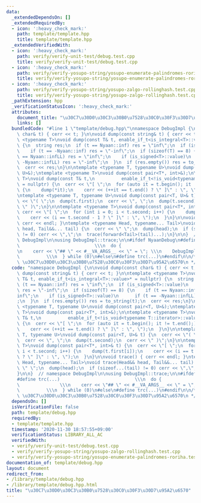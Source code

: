 ```yaml
---
data:
  _extendedDependsOn: []
  _extendedRequiredBy:
  - icon: ':heavy_check_mark:'
    path: template/template.hpp
    title: template/template.hpp
  _extendedVerifiedWith:
  - icon: ':heavy_check_mark:'
    path: verify/verify-unit-test/debug.test.cpp
    title: verify/verify-unit-test/debug.test.cpp
  - icon: ':heavy_check_mark:'
    path: verify/verify-yosupo-string/yosupo-enumerate-palindromes-roriha.test.cpp
    title: verify/verify-yosupo-string/yosupo-enumerate-palindromes-roriha.test.cpp
  - icon: ':heavy_check_mark:'
    path: verify/verify-yosupo-string/yosupo-zalgo-rollinghash.test.cpp
    title: verify/verify-yosupo-string/yosupo-zalgo-rollinghash.test.cpp
  _pathExtension: hpp
  _verificationStatusIcon: ':heavy_check_mark:'
  attributes:
    document_title: "\u30C7\u30D0\u30C3\u30B0\u7528\u30C0\u30F3\u30D7\u95A2\u6570"
    links: []
  bundledCode: "#line 1 \"template/debug.hpp\"\nnamespace DebugImpl {\n\nvoid dump(const\
    \ char& t) { cerr << t; }\n\nvoid dump(const string& t) { cerr << t; }\n\ntemplate\
    \ <typename T>\nvoid dump(const T& t, enable_if_t<is_integral<T>::value>* = nullptr)\
    \ {\n  string res;\n  if (t == Nyaan::inf) res = \"inf\";\n  if (is_signed<T>::value)\n\
    \    if (t == -Nyaan::inf) res = \"-inf\";\n  if (sizeof(T) == 8) {\n    if (t\
    \ == Nyaan::infLL) res = \"inf\";\n    if (is_signed<T>::value)\n      if (t ==\
    \ -Nyaan::infLL) res = \"-inf\";\n  }\n  if (res.empty()) res = to_string(t);\n\
    \  cerr << res;\n}\n\ntemplate <typename T, typename U>\nvoid dump(const pair<T,\
    \ U>&);\ntemplate <typename T>\nvoid dump(const pair<T*, int>&);\n\ntemplate <typename\
    \ T>\nvoid dump(const T& t,\n          enable_if_t<!is_void<typename T::iterator>::value>*\
    \ = nullptr) {\n  cerr << \"[ \";\n  for (auto it = t.begin(); it != t.end();)\
    \ {\n    dump(*it);\n    cerr << (++it == t.end() ? \" ]\" : \", \");\n  }\n}\n\
    \ntemplate <typename T, typename U>\nvoid dump(const pair<T, U>& t) {\n  cerr\
    \ << \"( \";\n  dump(t.first);\n  cerr << \", \";\n  dump(t.second);\n  cerr <<\
    \ \" )\";\n}\n\ntemplate <typename T>\nvoid dump(const pair<T*, int>& t) {\n \
    \ cerr << \"[ \";\n  for (int i = 0; i < t.second; i++) {\n    dump(t.first[i]);\n\
    \    cerr << (i == t.second - 1 ? \" ]\" : \", \");\n  }\n}\n\nvoid trace() {\
    \ cerr << endl; }\ntemplate <typename Head, typename... Tail>\nvoid trace(Head&&\
    \ head, Tail&&... tail) {\n  cerr << \" \";\n  dump(head);\n  if (sizeof...(tail)\
    \ != 0) cerr << \",\";\n  trace(forward<Tail>(tail)...);\n}\n\n}  // namespace\
    \ DebugImpl\n\nusing DebugImpl::trace;\n\n#ifdef NyaanDebug\n#define trc(...)\
    \                            \\\n  do {                                      \\\
    \n    cerr << \"## \" << #__VA_ARGS__ << \" = \"; \\\n    DebugImpl::trace(__VA_ARGS__);\
    \          \\\n  } while (0)\n#else\n#define trc(...)\n#endif\n\n/**\n * @brief\
    \ \u30C7\u30D0\u30C3\u30B0\u7528\u30C0\u30F3\u30D7\u95A2\u6570\n */\n"
  code: "namespace DebugImpl {\n\nvoid dump(const char& t) { cerr << t; }\n\nvoid\
    \ dump(const string& t) { cerr << t; }\n\ntemplate <typename T>\nvoid dump(const\
    \ T& t, enable_if_t<is_integral<T>::value>* = nullptr) {\n  string res;\n  if\
    \ (t == Nyaan::inf) res = \"inf\";\n  if (is_signed<T>::value)\n    if (t == -Nyaan::inf)\
    \ res = \"-inf\";\n  if (sizeof(T) == 8) {\n    if (t == Nyaan::infLL) res = \"\
    inf\";\n    if (is_signed<T>::value)\n      if (t == -Nyaan::infLL) res = \"-inf\"\
    ;\n  }\n  if (res.empty()) res = to_string(t);\n  cerr << res;\n}\n\ntemplate\
    \ <typename T, typename U>\nvoid dump(const pair<T, U>&);\ntemplate <typename\
    \ T>\nvoid dump(const pair<T*, int>&);\n\ntemplate <typename T>\nvoid dump(const\
    \ T& t,\n          enable_if_t<!is_void<typename T::iterator>::value>* = nullptr)\
    \ {\n  cerr << \"[ \";\n  for (auto it = t.begin(); it != t.end();) {\n    dump(*it);\n\
    \    cerr << (++it == t.end() ? \" ]\" : \", \");\n  }\n}\n\ntemplate <typename\
    \ T, typename U>\nvoid dump(const pair<T, U>& t) {\n  cerr << \"( \";\n  dump(t.first);\n\
    \  cerr << \", \";\n  dump(t.second);\n  cerr << \" )\";\n}\n\ntemplate <typename\
    \ T>\nvoid dump(const pair<T*, int>& t) {\n  cerr << \"[ \";\n  for (int i = 0;\
    \ i < t.second; i++) {\n    dump(t.first[i]);\n    cerr << (i == t.second - 1\
    \ ? \" ]\" : \", \");\n  }\n}\n\nvoid trace() { cerr << endl; }\ntemplate <typename\
    \ Head, typename... Tail>\nvoid trace(Head&& head, Tail&&... tail) {\n  cerr <<\
    \ \" \";\n  dump(head);\n  if (sizeof...(tail) != 0) cerr << \",\";\n  trace(forward<Tail>(tail)...);\n\
    }\n\n}  // namespace DebugImpl\n\nusing DebugImpl::trace;\n\n#ifdef NyaanDebug\n\
    #define trc(...)                            \\\n  do {                       \
    \               \\\n    cerr << \"## \" << #__VA_ARGS__ << \" = \"; \\\n    DebugImpl::trace(__VA_ARGS__);\
    \          \\\n  } while (0)\n#else\n#define trc(...)\n#endif\n\n/**\n * @brief\
    \ \u30C7\u30D0\u30C3\u30B0\u7528\u30C0\u30F3\u30D7\u95A2\u6570\n */\n"
  dependsOn: []
  isVerificationFile: false
  path: template/debug.hpp
  requiredBy:
  - template/template.hpp
  timestamp: '2020-11-30 18:57:55+09:00'
  verificationStatus: LIBRARY_ALL_AC
  verifiedWith:
  - verify/verify-unit-test/debug.test.cpp
  - verify/verify-yosupo-string/yosupo-zalgo-rollinghash.test.cpp
  - verify/verify-yosupo-string/yosupo-enumerate-palindromes-roriha.test.cpp
documentation_of: template/debug.hpp
layout: document
redirect_from:
- /library/template/debug.hpp
- /library/template/debug.hpp.html
title: "\u30C7\u30D0\u30C3\u30B0\u7528\u30C0\u30F3\u30D7\u95A2\u6570"
---
```

